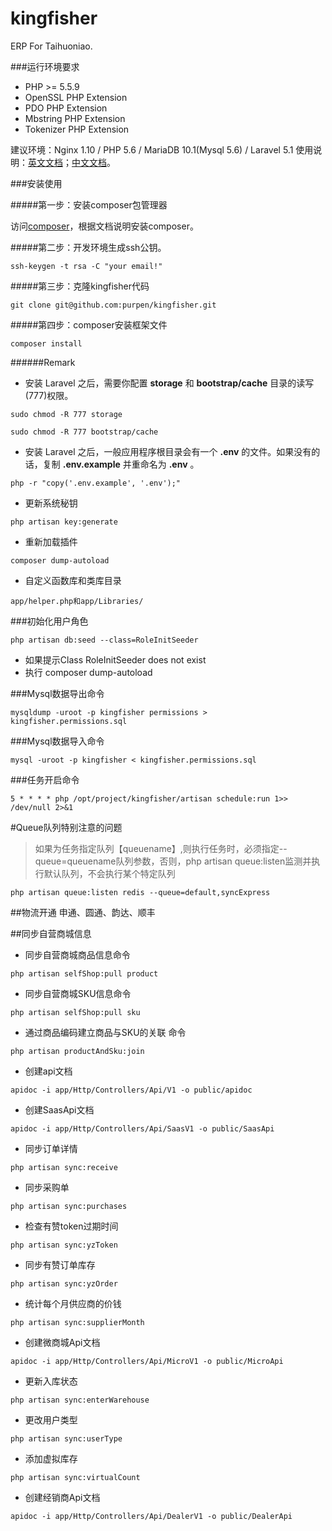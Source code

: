 
# kingfisher

ERP For Taihuoniao.

###运行环境要求

* PHP >= 5.5.9
* OpenSSL PHP Extension
* PDO PHP Extension
* Mbstring PHP Extension
* Tokenizer PHP Extension

建议环境：Nginx 1.10 / PHP 5.6 / MariaDB 10.1(Mysql 5.6) / Laravel 5.1
使用说明：[英文文档](https://laravel.com/docs/5.1)；[中文文档](http://laravel-china.org/docs/5.1)。

###安装使用

#####第一步：安装composer包管理器

访问[composer](http://pkg.phpcomposer.com/)，根据文档说明安装composer。
    
#####第二步：开发环境生成ssh公钥。

```
ssh-keygen -t rsa -C "your email!"
```

#####第三步：克隆kingfisher代码

```
git clone git@github.com:purpen/kingfisher.git
```

#####第四步：composer安装框架文件

```
composer install
```

######Remark
* 安装 Laravel 之后，需要你配置 **storage** 和 **bootstrap/cache** 目录的读写(777)权限。

```
sudo chmod -R 777 storage 
```
```
sudo chmod -R 777 bootstrap/cache
```

* 安装 Laravel 之后，一般应用程序根目录会有一个 **.env** 的文件。如果没有的话，复制 **.env.example** 并重命名为 **.env** 。

```
php -r "copy('.env.example', '.env');"
```

* 更新系统秘钥
```
php artisan key:generate
```
* 重新加载插件
```
composer dump-autoload
```
* 自定义函数库和类库目录
```
app/helper.php和app/Libraries/
```


###初始化用户角色
```
php artisan db:seed --class=RoleInitSeeder
```
* 如果提示Class RoleInitSeeder does not exist
* 执行 composer dump-autoload


###Mysql数据导出命令
```
mysqldump -uroot -p kingfisher permissions > kingfisher.permissions.sql
```

###Mysql数据导入命令
```
mysql -uroot -p kingfisher < kingfisher.permissions.sql
```



###任务开启命令
```
5 * * * * php /opt/project/kingfisher/artisan schedule:run 1>> /dev/null 2>&1

```

#Queue队列特别注意的问题
>如果为任务指定队列【queuename】,则执行任务时，必须指定--queue=queuename队列参数，否则，php artisan queue:listen监测并执行默认队列，不会执行某个特定队列

```
php artisan queue:listen redis --queue=default,syncExpress
```


##物流开通
申通、圆通、韵达、顺丰

##同步自营商城信息
* 同步自营商城商品信息命令
```
php artisan selfShop:pull product
```

* 同步自营商城SKU信息命令
```
php artisan selfShop:pull sku
```

* 通过商品编码建立商品与SKU的关联 命令
```
php artisan productAndSku:join
```

* 创建api文档
```
apidoc -i app/Http/Controllers/Api/V1 -o public/apidoc
```

* 创建SaasApi文档
```
apidoc -i app/Http/Controllers/Api/SaasV1 -o public/SaasApi
```
* 同步订单详情
```
php artisan sync:receive
```
* 同步采购单
```
php artisan sync:purchases
```

* 检查有赞token过期时间
```
php artisan sync:yzToken
```

* 同步有赞订单库存
```
php artisan sync:yzOrder
```

* 统计每个月供应商的价钱
```
php artisan sync:supplierMonth
```

* 创建微商城Api文档
```
apidoc -i app/Http/Controllers/Api/MicroV1 -o public/MicroApi

```

* 更新入库状态
```
php artisan sync:enterWarehouse

```
* 更改用户类型
```
php artisan sync:userType

```

* 添加虚拟库存
```
php artisan sync:virtualCount

```
* 创建经销商Api文档
```
apidoc -i app/Http/Controllers/Api/DealerV1 -o public/DealerApi

```

